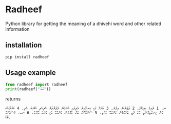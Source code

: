 # Radheef
Python library for getting the meaning of a dhivehi word and other related information

## installation
```
pip install radheef
```

## Usage example
```py
from radheef import radheef 
print(radheef("ބަރު"))
```
returns
```
ނ. 1 ލުއިގެ އިދިކޮޅު. 2 ވަޒަނުން އިތުރު. 3 ބައެއް ގަޑި ހިނގާއިރު އެލިފައި ހުރެގެން ދެފަރާތަށް ހެލިހެލި ހުންނަ އެތި. 4 ކަރުދާސް ވަޔާ ހިނގައިދާނެތީ އޭގެ މަތީ ބަހައްޓާން ގެންގުޅޭ ތަކެތި. 5 ސަންޑޯކުރާ ބަރު އުފުލަން ގެންގުޅޭ އެކި ވަރުގެ އާލާތް. 6 ނއ. މަސައްކަތް ބޮޑު.
```